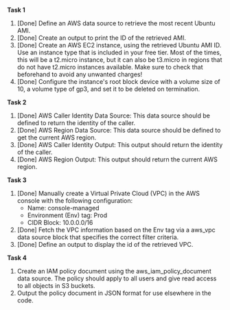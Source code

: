 **Task 1**
1. [Done] Define an AWS data source to retrieve the most recent Ubuntu AMI.
2. [Done] Create an output to print the ID of the retrieved AMI.
3. [Done] Create an AWS EC2 instance, using the retrieved Ubuntu AMI ID. Use an instance type that is included in your free tier. Most of the times, this will be a t2.micro instance, but it can also be t3.micro in regions that do not have t2.micro instances available. Make sure to check that beforehand to avoid any unwanted charges!
4. [Done] Configure the instance's root block device with a volume size of 10, a volume type of gp3, and set it to be deleted on termination.

**Task 2**
1. [Done] AWS Caller Identity Data Source: This data source should be defined to return the identity of the caller.
2. [Done] AWS Region Data Source: This data source should be defined to get the current AWS region.
3. [Done] AWS Caller Identity Output: This output should return the identity of the caller.
4. [Done] AWS Region Output: This output should return the current AWS region.

**Task 3**
1. [Done] Manually create a Virtual Private Cloud (VPC) in the AWS console with the following configuration:
    - Name: console-managed
    - Environment (Env) tag: Prod
    - CIDR Block: 10.0.0.0/16
2. [Done] Fetch the VPC information based on the Env tag via a aws_vpc data source block that specifies the correct filter criteria.
3. [Done] Define an output to display the id of the retrieved VPC.

**Task 4**
1. Create an IAM policy document using the aws_iam_policy_document data source. The policy should apply to all users and give read access to all objects in S3 buckets.
2. Output the policy document in JSON format for use elsewhere in the code.


